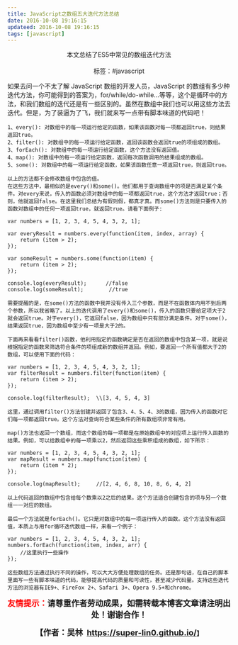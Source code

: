 ```yaml
---
title: JavaScript之数组五大迭代方法总结
date: 2016-10-08 19:16:15
updateed: 2016-10-08 19:16:15
tags: [javascript]
---
```


<center>
  本文总结了ES5中常见的数组迭代方法
<center>
</br>
</center>
  标签：#javascript
</center>

<!-- more -->

如果去问一个不太了解 JavaScript 数组的开发人员，JavaScript 的数组有多少种迭代方法，你可能得到的答案为，for/while/do-while...等等，这个是循环中的方法，和我们数组的迭代还是有一些区别的。虽然在数组中我们也可以用这些方法去迭代。但是，为了装逼为了飞，我们就来写一点带有脚本味道的代码吧！

    1、every(): 对数组中的每一项运行给定的函数，如果该函数对每一项都返回true，则结果返回true。
    2、filter(): 对数组中的每一项运行给定函数，返回该函数会返回true的项组成的数组。
    3、forEach(): 对数组中的每一项运行给定函数，这个方法没有返回值。
    4、map(): 对数组中的每一项运行给定函数，返回每次函数调用的结果组成的数组。
    5、some(): 对数组中的每一项运行给定函数，如果该函数任意一项返回true，则返回true。

    以上的方法都不会修改数组中包含的值。
    在这些方法中，最相似的是every()和some()。他们都用于查询数组中的项是否满足某个条件。对every来说，传入的函数必须对数组中的每一项都返回true，这个方法才返回true；否则，他就返回false。在这里我们总结为有假则假，都真才真。而some()方法则是只要传入的函数对数组中的任何一项返回true，就返回true。请看下面例子:

```
var numbers = [1, 2, 3, 4, 5, 4, 3, 2, 1];

var everyResult = numbers.every(function(item, index, array) {
    return (item > 2);
});

var someResult = numbers.some(function(item) {
    return (item > 2);
});

console.log(everyResult);      //false
console.log(someResult);        //true
```

    需要提醒的是，在some()方法的函数中我并没有传入三个参数，而是不在函数体内用不到后两个参数，所以我省略了。以上的迭代调用了every()和some()，传入的函数只要给定项大于2就会返回true。对于every()，它返回false，因为数组中只有部分满足条件。对于some()，结果返回true，因为数组中至少有一项是大于2的。

    下面再来看看filter()函数，他利用指定的函数确定是否在返回的数组中包含某一项，就是说根据指定的函数来筛选符合条件的项组成新的数组并返回。例如，要返回一个所有值都大于2的数组，可以使用下面的代码：

```
var numbers = [1, 2, 3, 4, 5, 4, 3, 2, 1];
var filterResult = numbers.filter(function(item) {
    return (item > 2);
});

console.log(filterResult);	\\[3, 4, 5, 4, 3]
```

    这里，通过调用filter()方法创建并返回了包含3、4、5、4、3的数组，因为传入的函数对它们每一项都返回true。这个方法对查询符合某些条件的所有数组项非常有用。

    map()方法也返回一个数组，而这个数组的每一项都是在原始数组中的对应项上运行传入函数的结果。例如，可以给数组中的每一项乘以2，然后返回这些乘积组成的数组，如下所示：

```
var numbers = [1, 2, 3, 4, 5, 4, 3, 2, 1];
var mapResult = numbers.map(function(item) {
    return (item * 2);
});

console.log(mapResult);     //[2, 4, 6, 8, 10, 8, 6, 4, 2]
```

    以上代码返回的数组中包含给每个数乘以2之后的结果。这个方法适合创建包含的项与另一个数组一一对应的数组。

    最后一个方法就是forEach()。它只是对数组中的每一项运行传入的函数。这个方法没有返回值，本质上与用for循环迭代数组一样，来看一个例子：

```
var numbers = [1, 2, 3, 4, 5, 4, 3, 2, 1];
numbers.forEach(function(item, index, arr) {
    //这里执行一些操作
});
```

    这些数组方法通过执行不同的操作，可以大大方便处理数组的任务。还是那句话，在自己的脚本里面写一些有脚本味道的代码，能够提高代码的质量和可读性，甚至减少代码量。支持这些迭代方法的浏览器有IE9+、FireFox 2+、Safari 3+、Opera 9.5+和chrome。

<p style="text-align: center;"><span style="font-size:18px;"><strong><span style="color:#ff00;"><span style="color:#ff0000;">友情提示：</span></span>请尊重作者劳动成果，如需转载本博客文章请注明出处！谢谢合作！</strong></span></p>

<p align="center"><strong><span style="font-size:18px;">【作者：吴林&nbsp;&nbsp;</span></strong><a target="_blank" href="https://super-lin0.github.io/"><strong><span style="font-size:18px;">https://super-lin0.github.io/</span></strong></a><strong>】</span></strong></p>
